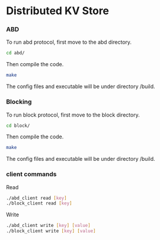 # Distributed KV Store

### ABD
To run abd protocol, first move to the abd directory.
```bash
cd abd/
```
Then compile the code.
```bash
make
```
The config files and executable will be under directory /build.

### Blocking
To run block protocol, first move to the block directory.
```bash
cd block/
```
Then compile the code.
```bash
make
```
The config files and executable will be under directory /build.


### client commands
Read
```bash
./abd_client read [key]
./block_client read [key]
```

Write
```bash
./abd_client write [key] [value]
./block_client write [key] [value]
```
